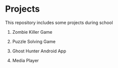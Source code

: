 # Projects

This repository includes some projects during school

1. Zombie Killer Game

2. Puzzle Solving Game

3. Ghost Hunter Android App

4. Media Player
